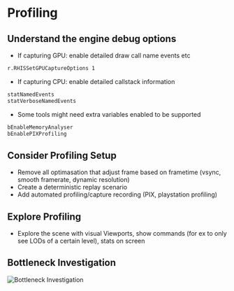 # Profiling
## Understand the engine debug options
- If capturing GPU: enable detailed draw call name events etc
```sh
r.RHISSetGPUCaptureOptions 1
```

- If capturing CPU: enable detailed callstack information
```sh
statNamedEvents
statVerboseNamedEvents
```

- Some tools might need extra variables enabled to be supported
```sh
bEnableMemoryAnalyser
bEnablePIXProfiling
```

## Consider Profiling Setup 
- Remove all optimasation that adjust frame based on frametime
    (vsync, smooth framerate, dynamic resolution)
- Create a deterministic replay scenario
- Add automated profiling/capture recording (PIX, playstation profiling)

## Explore Profiling
- Explore the scene with visual Viewports, show commands (for ex to only see LODs of a certain level), stats on screen

## Bottleneck Investigation

<img src="/img/Profiling/BottleneckInvestigation.png" alt="Bottleneck Investigation">